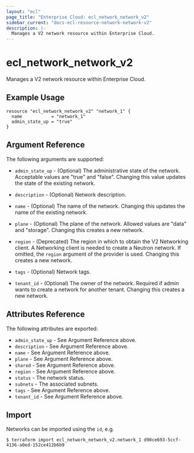 ```yaml
---
layout: "ecl"
page_title: "Enterprise Cloud: ecl_network_network_v2"
sidebar_current: "docs-ecl-resource-network-network-v2"
description: |-
  Manages a V2 network resource within Enterprise Cloud.
---
```


# ecl\_network\_network\_v2

Manages a V2 network resource within Enterprise Cloud.

## Example Usage

```hcl
resource "ecl_network_network_v2" "network_1" {
  name           = "network_1"
  admin_state_up = "true"
}
```

## Argument Reference

The following arguments are supported:

* `admin_state_up` - (Optional) The administrative state of the network.
    Acceptable values are "true" and "false".
    Changing this value updates the state of the existing network.

* `description` - (Optional) Network description.

* `name` - (Optional) The name of the network. Changing this updates the name of
    the existing network.

* `plane` - (Optional) The plane of the network. 
    Allowed values are "data" and "storage".
    Changing this creates a new network.

* `region` - (Deprecated) The region in which to obtain the V2 Networking client.
    A Networking client is needed to create a Neutron network. If omitted, the
    `region` argument of the provider is used. Changing this creates a new
    network.

* `tags` - (Optional) Network tags.

* `tenant_id` - (Optional) The owner of the network. Required if admin wants to
    create a network for another tenant. Changing this creates a new network.

## Attributes Reference

The following attributes are exported:

* `admin_state_up` - See Argument Reference above.
* `description` - See Argument Reference above.
* `name` - See Argument Reference above.
* `plane` - See Argument Reference above.
* `shared` - See Argument Reference above.
* `region` - See Argument Reference above.
* `status` - The network status.
* `subnets` - The associated subnets.
* `tags` - See Argument Reference above.
* `tenant_id` - See Argument Reference above.

## Import

Networks can be imported using the `id`, e.g.

```
$ terraform import ecl_network_network_v2.network_1 d90ce693-5ccf-4136-a0ed-152ce412b6b9
```
